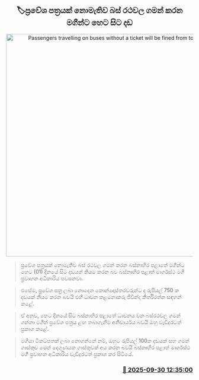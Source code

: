 <p align='center'><b><h2 align='center' title='Passengers travelling on buses without a ticket will be fined from tomorrow'>🏷ප්‍රවේශ පත්‍රයක් නොමැතිව බස් රථවල ගමන් කරන මගීන්ට හෙට සිට දඩ</h2></b></p>
<p align='center'><img src='https://helakuru.sgp1.cdn.digitaloceanspaces.com/esana/images/lib/bus-ticket.jpg' width='600' alt='Passengers travelling on buses without a ticket will be fined from tomorrow'></p>

> ප්‍රවේශ පත්‍රයක් නොමැතිව බස් රථවල ගමන් කරන බස්නාහිර පළාතේ මගීන්ට හෙට (01) දිනයේ සිට දඩයක් නියම කරන බව බස්නාහිර පළාත් මාර්ගස්ථ මගී ප්‍රවාහන අධිකාරිය පවසනවා.

> එසේම, ප්‍රවේශ පත්‍ර ලබා නොදෙන කොන්දොස්තරවරුන්ට ද රුපියල් 750 ක දඩයක් නියම කරන බවයි එහි ධාවන කළමනාකරු ජීවින්ද කීර්තිරත්න සඳහන් කළේ.

> ඒ අනුව, හෙට දිනයේ සිට බස්නාහිර පළාතේ ධාවනය වන බස්රථවල ගමන් ගන්නා මගීන් ප්‍රවේශ පත්‍රය ළඟ තබාගැනීම අනිවාර්යය බවයි ඔහු වැඩිදුරටත් ප්‍රකාශ කළේ.

> මගියා ටිකට්පතක් ලබා නොගන්නේ නම්, ඔහුට රුපියල් 100ක දඩයක් සහ ගමන් ගාස්තුව මෙන් දෙගුණයක ගාස්තුවක් අය කරන බවයි බස්නාහිර පළාත් මාර්ගස්ථ මගී ප්‍රවාහන අධිකාරිය වැඩිදුරටත් ප්‍රකාශ කර සිටියේ.



<h3 align='right'><a href='https://www.helakuru.lk/esana/p/114098/'>📅 2025-09-30 12:35:00</a></h3>

